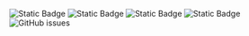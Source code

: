 ![Static Badge](https://img.shields.io/badge/blacklists-60-000000) ![Static Badge](https://img.shields.io/badge/blacklisted-2817956-cc0000) ![Static Badge](https://img.shields.io/badge/whitelisted-2249-00CC00) ![Static Badge](https://img.shields.io/badge/streaming_blacklist-28107-000000) ![GitHub issues](https://img.shields.io/github/issues/fabriziosalmi/blacklists)
